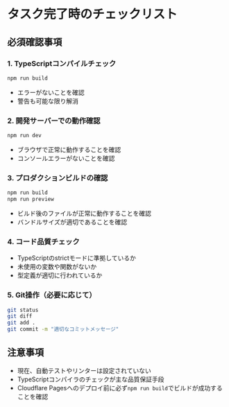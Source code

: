 # タスク完了時のチェックリスト

## 必須確認事項

### 1. TypeScriptコンパイルチェック
```bash
npm run build
```
- エラーがないことを確認
- 警告も可能な限り解消

### 2. 開発サーバーでの動作確認
```bash
npm run dev
```
- ブラウザで正常に動作することを確認
- コンソールエラーがないことを確認

### 3. プロダクションビルドの確認
```bash
npm run build
npm run preview
```
- ビルド後のファイルが正常に動作することを確認
- バンドルサイズが適切であることを確認

### 4. コード品質チェック
- TypeScriptのstrictモードに準拠しているか
- 未使用の変数や関数がないか
- 型定義が適切に行われているか

### 5. Git操作（必要に応じて）
```bash
git status
git diff
git add .
git commit -m "適切なコミットメッセージ"
```

## 注意事項
- 現在、自動テストやリンターは設定されていない
- TypeScriptコンパイラのチェックが主な品質保証手段
- Cloudflare Pagesへのデプロイ前に必ず`npm run build`でビルドが成功することを確認